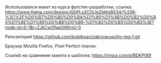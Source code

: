 Использовался макет из курса фулстек-разработки, ссылка:
https://www.figma.com/design/JQhPLs2COLIeZtAtlsBS34/%238-%3C%2F%D0%B7%D0%B0%D0%BA%D1%80%D1%8B%D0%B2%D0%B0%D1%8E%D1%89%D0%B8%D0%B9-%D1%82%D0%B5%D0%B3%3E?node-id=0-1&t=ZJkCwOfqaOitRrnU-0

Репозиторий https://github.com/bubliksan/zakrivayuschiy-teg-f.git

Браузер Mozilla Firefox, Pixel Perfect плагин.

Ссылкb на сравнение макета и шаблона: https://imgur.com/a/BDKP06f